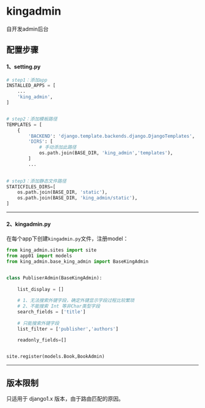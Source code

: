 # kingadmin
自开发admin后台


## 配置步骤
#### 1、setting.py

```python
# step1：添加app
INSTALLED_APPS = [
    ...
    'king_admin',
]


# step2：添加模板路径
TEMPLATES = [
    {
        'BACKEND': 'django.template.backends.django.DjangoTemplates',
        'DIRS': [
            # 手动添加此路径
            os.path.join(BASE_DIR, 'king_admin','templates'),
        ]
        ...
        

# step3：添加静态文件路径
STATICFILES_DIRS=[
    os.path.join(BASE_DIR, 'static'),
    os.path.join(BASE_DIR, 'king_admin/static'),
]
```

---


#### 2、kingadmin.py
在每个app下创建`kingadmin.py`文件，注册model：

```python
from king_admin.sites import site
from app01 import models
from king_admin.base_king_admin import BaseKingAdmin


class PubliserAdmin(BaseKingAdmin):
    
    list_display = []
    
    # 1、无法搜索外键字段，确定外键显示字段过程比较繁琐
    # 2、不能搜索 Int 等非Char类型字段
    search_fields = ['title'] 
    
    # 只能搜索外键字段
    list_filter = ['publisher','authors']
    
    readonly_fields=[]


site.register(models.Book,BookAdmin)
```

---


## 版本限制
只适用于 django1.x 版本，由于路由匹配的原因。

